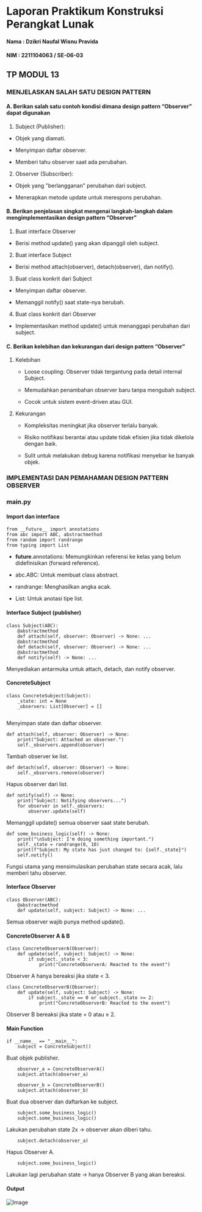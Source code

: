 # Laporan Praktikum Konstruksi Perangkat Lunak

#### Nama : Dzikri Naufal Wisnu Pravida

#### NIM : 2211104063 / SE-06-03

## TP MODUL 13

### MENJELASKAN SALAH SATU DESIGN PATTERN

#### A. Berikan salah satu contoh kondisi dimana design pattern “Observer” dapat digunakan

1. Subject (Publisher):

- Objek yang diamati.

- Menyimpan daftar observer.

- Memberi tahu observer saat ada perubahan.

2. Observer (Subscriber):

- Objek yang "berlangganan" perubahan dari subject.

- Menerapkan metode update untuk merespons perubahan.

#### B. Berikan penjelasan singkat mengenai langkah-langkah dalam mengimplementasikan design pattern “Observer”

1. Buat interface Observer

- Berisi method update() yang akan dipanggil oleh subject.

2. Buat interface Subject

- Berisi method attach(observer), detach(observer), dan notify().

3. Buat class konkrit dari Subject

- Menyimpan daftar observer.

- Memanggil notify() saat state-nya berubah.

4. Buat class konkrit dari Observer

- Implementasikan method update() untuk menanggapi perubahan dari subject.

#### C. Berikan kelebihan dan kekurangan dari design pattern “Observer”

1. Kelebihan

   - Loose coupling: Observer tidak tergantung pada detail internal Subject.

   - Memudahkan penambahan observer baru tanpa mengubah subject.

   - Cocok untuk sistem event-driven atau GUI.

2. Kekurangan

   - Kompleksitas meningkat jika observer terlalu banyak.

   - Risiko notifikasi berantai atau update tidak efisien jika tidak dikelola dengan baik.

   - Sulit untuk melakukan debug karena notifikasi menyebar ke banyak objek.

### IMPLEMENTASI DAN PEMAHAMAN DESIGN PATTERN OBSERVER

### main.py

#### Import dan interface

```
from __future__ import annotations
from abc import ABC, abstractmethod
from random import randrange
from typing import List

```

- **future**.annotations: Memungkinkan referensi ke kelas yang belum didefinisikan (forward reference).

- abc.ABC: Untuk membuat class abstract.

- randrange: Menghasilkan angka acak.

- List: Untuk anotasi tipe list.

#### Interface Subject (publisher)

```
class Subject(ABC):
    @abstractmethod
    def attach(self, observer: Observer) -> None: ...
    @abstractmethod
    def detach(self, observer: Observer) -> None: ...
    @abstractmethod
    def notify(self) -> None: ...

```

Menyediakan antarmuka untuk attach, detach, dan notify observer.

#### ConcreteSubject

```
class ConcreteSubject(Subject):
    _state: int = None
    _observers: List[Observer] = []


```

Menyimpan state dan daftar observer.

```
def attach(self, observer: Observer) -> None:
    print("Subject: Attached an observer.")
    self._observers.append(observer)

```

Tambah observer ke list.

```
def detach(self, observer: Observer) -> None:
    self._observers.remove(observer)

```

Hapus observer dari list.

```
def notify(self) -> None:
    print("Subject: Notifying observers...")
    for observer in self._observers:
        observer.update(self)
```

Memanggil update() semua observer saat state berubah.

```
def some_business_logic(self) -> None:
    print("\nSubject: I'm doing something important.")
    self._state = randrange(0, 10)
    print(f"Subject: My state has just changed to: {self._state}")
    self.notify()

```

Fungsi utama yang mensimulasikan perubahan state secara acak, lalu memberi tahu observer.

#### Interface Observer

```
class Observer(ABC):
    @abstractmethod
    def update(self, subject: Subject) -> None: ...

```

Semua observer wajib punya method update().

#### ConcreteObserver A & B

```
class ConcreteObserverA(Observer):
    def update(self, subject: Subject) -> None:
        if subject._state < 3:
            print("ConcreteObserverA: Reacted to the event")

```

Observer A hanya bereaksi jika state < 3.

```
class ConcreteObserverB(Observer):
    def update(self, subject: Subject) -> None:
        if subject._state == 0 or subject._state >= 2:
            print("ConcreteObserverB: Reacted to the event")
```

Observer B bereaksi jika state = 0 atau ≥ 2.

#### Main Function

```
if __name__ == "__main__":
    subject = ConcreteSubject()

```

Buat objek publisher.

```
    observer_a = ConcreteObserverA()
    subject.attach(observer_a)

    observer_b = ConcreteObserverB()
    subject.attach(observer_b)

```

Buat dua observer dan daftarkan ke subject.

```
    subject.some_business_logic()
    subject.some_business_logic()

```

Lakukan perubahan state 2x → observer akan diberi tahu.

```
    subject.detach(observer_a)
```

Hapus Observer A.

```
    subject.some_business_logic()
```

Lakukan lagi perubahan state → hanya Observer B yang akan bereaksi.

#### Output

![Image](/TP/tpmodul13_221110463/image.png)
